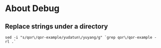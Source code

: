 # About Debug

## Replace strings under a directory

```
sed -i "s/qor\/qor-example/yudatun\/yuyang/g" `grep qor\/qor-example -rl .`
```
